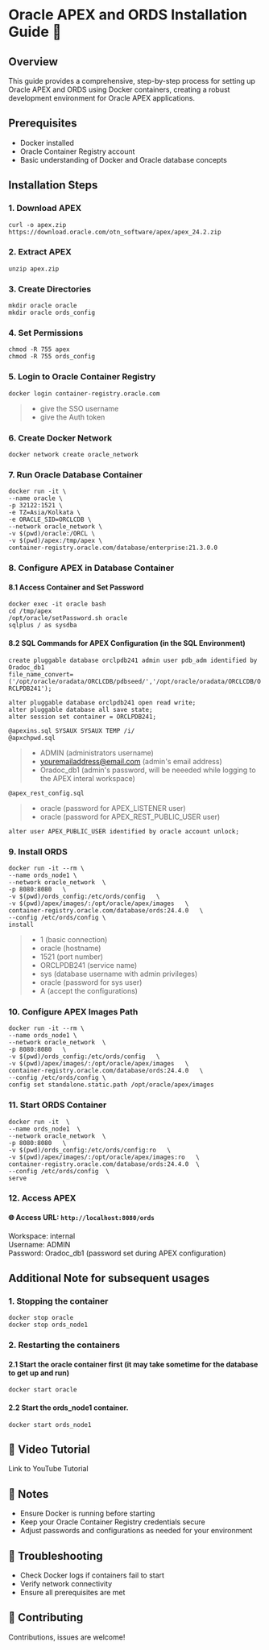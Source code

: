 # Oracle APEX and ORDS Installation Guide 🚀
## Overview
This guide provides a comprehensive, step-by-step process for setting up Oracle APEX and ORDS using Docker containers, creating a robust development environment for Oracle APEX applications.
## Prerequisites
- Docker installed
- Oracle Container Registry account
- Basic understanding of Docker and Oracle database concepts
## Installation Steps
### 1. Download APEX
`curl -o apex.zip https://download.oracle.com/otn_software/apex/apex_24.2.zip`
### 2. Extract APEX
`unzip apex.zip`
### 3. Create Directories
`mkdir oracle oracle`  
`mkdir oracle ords_config`
### 4. Set Permissions
`chmod -R 755 apex`  
`chmod -R 755 ords_config`
### 5. Login to Oracle Container Registry
`docker login container-registry.oracle.com`
  
> -  give the SSO username  
> -  give the Auth token
  
### 6. Create Docker Network
`docker network create oracle_network`
### 7. Run Oracle Database Container
`docker run -it \`  
`--name oracle \`  
`-p 32122:1521 \`  
`-e TZ=Asia/Kolkata \`  
`-e ORACLE_SID=ORCLCDB \`  
`--network oracle_network \`  
`-v $(pwd)/oracle:/ORCL \`  
`-v $(pwd)/apex:/tmp/apex \`  
`container-registry.oracle.com/database/enterprise:21.3.0.0`  
### 8. Configure APEX in Database Container
#### 8.1 Access Container and Set Password
`docker exec -it oracle bash`  
`cd /tmp/apex`  
`/opt/oracle/setPassword.sh oracle`  
`sqlplus / as sysdba`  
#### 8.2 SQL Commands for APEX Configuration (in the SQL Environment)
`create pluggable database orclpdb241 admin user pdb_adm identified by Oradoc_db1`  
`file_name_convert=('/opt/oracle/oradata/ORCLCDB/pdbseed/','/opt/oracle/oradata/ORCLCDB/ORCLPDB241');`  
  
`alter pluggable database orclpdb241 open read write;`  
`alter pluggable database all save state;`  
`alter session set container = ORCLPDB241;`  
  
`@apexins.sql SYSAUX SYSAUX TEMP /i/`  
`@apxchpwd.sql`  
> -   ADMIN  (administrators username)  
> -  youremailaddress@email.com  (admin's email address)  
> -  Oradoc_db1  (admin's password, will be neeeded while logging to the APEX interal workspace)

`@apex_rest_config.sql`    
> - oracle  (password for APEX_LISTENER user)  
> - oracle  (password for APEX_REST_PUBLIC_USER user)  

`alter user APEX_PUBLIC_USER identified by oracle account unlock;`  
### 9. Install ORDS
`docker run -it --rm \`  
`--name ords_node1 \`  
`--network oracle_network  \`  
`-p 8080:8080   \`  
`-v $(pwd)/ords_config:/etc/ords/config   \`  
`-v $(pwd)/apex/images/:/opt/oracle/apex/images   \`  
`container-registry.oracle.com/database/ords:24.4.0   \`  
`--config /etc/ords/config \`  
`install`  
> - 1  (basic connection)
> - oracle  (hostname)
> - 1521  (port number)
> - ORCLPDB241  (service name)
> - sys (database username with admin privileges)
> - oracle  (password for sys user)
> - A  (accept the configurations) 

### 10. Configure APEX Images Path
`docker run -it --rm \`  
`--name ords_node1 \`  
`--network oracle_network  \`  
`-p 8080:8080   \`  
`-v $(pwd)/ords_config:/etc/ords/config   \`  
`-v $(pwd)/apex/images/:/opt/oracle/apex/images   \`  
`container-registry.oracle.com/database/ords:24.4.0   \`  
`--config /etc/ords/config \`  
`config set standalone.static.path /opt/oracle/apex/images`  
### 11. Start ORDS Container
`docker run -it  \`  
`--name ords_node1  \ `  
`--network oracle_network  \`  
`-p 8080:8080   \`  
`-v $(pwd)/ords_config:/etc/ords/config:ro   \`  
`-v $(pwd)/apex/images/:/opt/oracle/apex/images:ro   \`  
`container-registry.oracle.com/database/ords:24.4.0  \`  
`--config /etc/ords/config  \`  
`serve`  
### 12. Access APEX
#### 🌐 Access URL: `http://localhost:8080/ords`  
Workspace: internal  
Username: ADMIN  
Password: Oradoc_db1 (password set during APEX configuration)  

## Additional Note for subsequent usages

### 1. Stopping the container  
`docker stop oracle`  
`docker stop ords_node1`

### 2. Restarting the containers
#### 2.1 Start the oracle container first (it may take sometime for the database to get up and run)
`docker start oracle`
#### 2.2 Start the ords_node1 container.
`docker start ords_node1`
  
## 🎥 Video Tutorial
Link to YouTube Tutorial
## 📌 Notes
- Ensure Docker is running before starting
- Keep your Oracle Container Registry credentials secure
- Adjust passwords and configurations as needed for your environment
## 🚧 Troubleshooting
- Check Docker logs if containers fail to start
- Verify network connectivity
- Ensure all prerequisites are met

## 🤝 Contributing
Contributions, issues are welcome!
